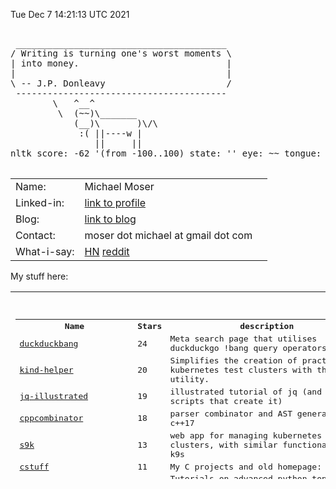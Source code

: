 Tue Dec  7 14:21:13 UTC 2021

<pre>

 ________________________________________
/ Writing is turning one's worst moments \
| into money.                            |
|                                        |
\ -- J.P. Donleavy                       /
 ----------------------------------------
        \   ^__^
         \  (~~)\_______
            (__)\       )\/\
             :( ||----w |
                ||     ||
nltk score: -62 '(from -100..100) state: '' eye: ~~ tongue: :(

</pre>

<table width ="100%">
<tr>
    <td>
        Name:       
    </td>
    <td>
        Michael Moser
    </td>
</tr>
<tr>
    <td>
        Linked-in:  
    </td>
    <td>
        <a href="https://www.linkedin.com/in/michael-moser-32211b1/">link to profile</a>
    <td>
</tr>
<tr>
    <td>
        Blog:       
    </td>
    <td>
        <a href="https://github.com/MoserMichael/my-notes/blob/master/dev-gotchas.md">link to blog</a>
    <td>
<tr>
<tr>
    <td>
        Contact:    
    </td>
    <td>
        moser dot michael at gmail dot com
    </td>
</tr>
<tr>
    <td>
         What-i-say:   
    </td>
    <td>
        <a href="https://news.ycombinator.com/user?id=MichaelMoser123">HN<a> <a href="https://www.reddit.com/user/michaemoser">reddit</a>
    </td>
</tr>
</table>

My stuff here:

<table width="100%" height="300">
<tr>
    <td>
        <pre>

<table><tr><th>Name</th><th>Stars</th><th>description</th></tr>
<tr><td><a href="https://github.com/MoserMichael/duckduckbang">duckduckbang</a></td><td>24</td><td>Meta search page that utilises duckduckgo !bang query operators.</td></tr>
<tr><td><a href="https://github.com/MoserMichael/kind-helper">kind-helper</a></td><td>20</td><td>Simplifies the creation of practical kubernetes test clusters with the kind utility.</td></tr>
<tr><td><a href="https://github.com/MoserMichael/jq-illustrated">jq-illustrated</a></td><td>19</td><td>illustrated tutorial of jq (and the scripts that create it)</td></tr>
<tr><td><a href="https://github.com/MoserMichael/cppcombinator">cppcombinator</a></td><td>18</td><td>parser  combinator and AST generator in c++17</td></tr>
<tr><td><a href="https://github.com/MoserMichael/s9k">s9k</a></td><td>13</td><td>web app for managing kubernetes clusters, with similar functionality as k9s</td></tr>
<tr><td><a href="https://github.com/MoserMichael/cstuff">cstuff</a></td><td>11</td><td>My C projects and old homepage:</td></tr>
<tr><td><a href="https://github.com/MoserMichael/python-obj-system">python-obj-system</a></td><td>8</td><td>Tutorials on advanced python topics, and literate programming framework to write them.</td></tr>
<tr><td><a href="https://github.com/MoserMichael/pythonimportplayground">pythonimportplayground</a></td><td>5</td><td>the readme file explains python packages, with examples.</td></tr>
<tr><td><a href="https://github.com/MoserMichael/myenv">myenv</a></td><td>4</td><td>my work environment (so i don't have to search for it ;-)</td></tr>
<tr><td><a href="https://github.com/MoserMichael/pygamewrap">pygamewrap</a></td><td>4</td><td>A small wrapper toolkit that simplifies development with the pygame library (hopefully)</td></tr>
<tr><td><a href="https://github.com/MoserMichael/pprintex">pprintex</a></td><td>2</td><td>python pretty printer, unlinke pprint it prints out all object field values.</td></tr>
<tr><td><a href="https://github.com/MoserMichael/pythoncourse">pythoncourse</a></td><td>2</td><td>my notes on teaching the python programming language.</td></tr>
<tr><td><a href="https://github.com/MoserMichael/roget-thesaurus-parser">roget-thesaurus-parser</a></td><td>2</td><td>parses Roget's thesaurus and provide API for querying related words</td></tr>
<tr><td><a href="https://github.com/MoserMichael/gitblame">gitblame</a></td><td>1</td><td>minimal vim plugin for working with git; with a focus on git blame and git grep commands</td></tr>
<tr><td><a href="https://github.com/MoserMichael/k8explain">k8explain</a></td><td>1</td><td>golang exercise: produce a table of kubernetes api resources where each row is linked to an explanation</td></tr>
<tr><td><a href="https://github.com/MoserMichael/opinionated-fortune-cow">opinionated-fortune-cow</a></td><td>1</td><td>fortune | cow pipe that runs sentiment analysis to determine the mood and expression of the cow</td></tr>
<tr><td><a href="https://github.com/MoserMichael/bloxroutehomework">bloxroutehomework</a></td><td>0</td><td>assignment for bloxroute interview</td></tr>
<tr><td><a href="https://github.com/MoserMichael/devgoodies">devgoodies</a></td><td>0</td><td>Vim plugin - useful commands for editing code.</td></tr>
<tr><td><a href="https://github.com/MoserMichael/flagged-hn">flagged-hn</a></td><td>0</td><td>crawl hn and build a page containing flagged stories only.</td></tr>
<tr><td><a href="https://github.com/MoserMichael/follow-kube-logs">follow-kube-logs</a></td><td>0</td><td>tail the log of all containers in all pods of a kubernetes deployment/replicaset/statefull set, for a limited time period. Interactive script: the user presses enter to stop logging.</td></tr>
<tr><td><a href="https://github.com/MoserMichael/githubapitools">githubapitools</a></td><td>0</td><td>tools that make use of the python github api, for fun and profit.</td></tr>
<tr><td><a href="https://github.com/MoserMichael/github_pr_comments">github_pr_comments</a></td><td>0</td><td>script that notifies if any of your PR's received  new/modified/deleted comment.</td></tr>
<tr><td><a href="https://github.com/MoserMichael/grpc-spring-boot-starter-utils">grpc-spring-boot-starter-utils</a></td><td>0</td><td>grpc ServerInterceptor for logging of grpc request/response with exception handling, used with grpc-spring-boot-starter</td></tr>
<tr><td><a href="https://github.com/MoserMichael/kwchecker">kwchecker</a></td><td>0</td><td>Declarative verifier and sanitizer for python kwargs parameters.</td></tr>
<tr><td><a href="https://github.com/MoserMichael/ls-annotations">ls-annotations</a></td><td>0</td><td>Show all declarations with java annotations by decompiling byte code.</td></tr>
<tr><td><a href="https://github.com/MoserMichael/microsofthomework">microsofthomework</a></td><td>0</td><td>Homework assignment at a Microsoft job interview</td></tr>
<tr><td><a href="https://github.com/MoserMichael/MoserMichael">MoserMichael</a></td><td>0</td><td>some blurb about the owner and his stuff. generated by script.</td></tr>
<tr><td><a href="https://github.com/MoserMichael/my-notes">my-notes</a></td><td>0</td><td>Keeping notes while learning stuff (so they don't get lost) These notes are best viewed in vim - meaning in a fixed font with text wrapping)</td></tr>
<tr><td><a href="https://github.com/MoserMichael/printb">printb</a></td><td>0</td><td>Adds bidi aware 'print' and 'input' functions.</td></tr>
<tr><td><a href="https://github.com/MoserMichael/scriptrunner-operator">scriptrunner-operator</a></td><td>0</td><td>k8s operator that runs python scripts.</td></tr>
<tr><td><a href="https://github.com/MoserMichael/subb">subb</a></td><td>0</td><td>a wrapper module for python subprocess</td></tr>
<tr><td><a href="https://github.com/MoserMichael/vimcrypt">vimcrypt</a></td><td>0</td><td>my vim plugin for encrypting/decryting text files with openssl</td></tr>
<tr><td><a href="https://github.com/MoserMichael/vimcrypt2">vimcrypt2</a></td><td>0</td><td>vim plugin to encrypt files with openssl</td></tr>
<tr><td><a href="https://github.com/MoserMichael/visual-python-strace">visual-python-strace</a></td><td>0</td><td>show a very long stack trace with variable values.</td></tr>
<tr><td><a href="https://github.com/MoserMichael/zipit">zipit</a></td><td>0</td><td>c++ library for the equivalent of python/haskell zip function</td></tr>
<tr><th>Total stars:</th><th colspan='2'> 135 </th></tr>
</table>
<br>

Traffic report

repo: python-obj-system views: total: 669 unique:  127
Views:
&nbsp;&nbsp;&nbsp;&nbsp; 2021-11-28 00:00:00 total: 66 unique: 2
&nbsp;&nbsp;&nbsp;&nbsp; 2021-11-29 00:00:00 total: 2 unique: 2
&nbsp;&nbsp;&nbsp;&nbsp; 2021-11-30 00:00:00 total: 10 unique: 1
&nbsp;&nbsp;&nbsp;&nbsp; 2021-12-01 00:00:00 total: 1 unique: 1
&nbsp;&nbsp;&nbsp;&nbsp; 2021-12-02 00:00:00 total: 71 unique: 2
&nbsp;&nbsp;&nbsp;&nbsp; 2021-12-03 00:00:00 total: 30 unique: 3
&nbsp;&nbsp;&nbsp;&nbsp; 2021-12-04 00:00:00 total: 103 unique: 2
&nbsp;&nbsp;&nbsp;&nbsp; 2021-12-05 00:00:00 total: 43 unique: 2
&nbsp;&nbsp;&nbsp;&nbsp; 2021-12-06 00:00:00 total: 85 unique: 7
&nbsp;&nbsp;&nbsp;&nbsp; 2021-12-07 00:00:00 total: 258 unique: 121
&nbsp;&nbsp;&nbsp;&nbsp;Referrers:
&nbsp;&nbsp;&nbsp;&nbsp;&nbsp;&nbsp;&nbsp;&nbsp;Count: 319 Unique: 2 Url: github.com
&nbsp;&nbsp;&nbsp;&nbsp;&nbsp;&nbsp;&nbsp;&nbsp;Count: 3 Unique: 2 Url: gist.github.com
&nbsp;&nbsp;&nbsp;&nbsp;&nbsp;&nbsp;&nbsp;&nbsp;Count: 2 Unique: 2 Url: Bing
&nbsp;&nbsp;&nbsp;&nbsp;&nbsp;&nbsp;&nbsp;&nbsp;Count: 2 Unique: 2 Url: reddit.com
&nbsp;&nbsp;&nbsp;&nbsp;&nbsp;&nbsp;&nbsp;&nbsp;Count: 2 Unique: 1 Url: linkedin.com

repo: my-notes views: total: 54 unique:  5
Views:
&nbsp;&nbsp;&nbsp;&nbsp; 2021-11-23 00:00:00 total: 3 unique: 1
&nbsp;&nbsp;&nbsp;&nbsp; 2021-11-24 00:00:00 total: 3 unique: 1
&nbsp;&nbsp;&nbsp;&nbsp; 2021-11-25 00:00:00 total: 22 unique: 2
&nbsp;&nbsp;&nbsp;&nbsp; 2021-11-26 00:00:00 total: 6 unique: 1
&nbsp;&nbsp;&nbsp;&nbsp; 2021-11-27 00:00:00 total: 1 unique: 1
&nbsp;&nbsp;&nbsp;&nbsp; 2021-11-28 00:00:00 total: 7 unique: 2
&nbsp;&nbsp;&nbsp;&nbsp; 2021-12-04 00:00:00 total: 4 unique: 1
&nbsp;&nbsp;&nbsp;&nbsp; 2021-12-07 00:00:00 total: 8 unique: 4
&nbsp;&nbsp;&nbsp;&nbsp;Referrers:
&nbsp;&nbsp;&nbsp;&nbsp;&nbsp;&nbsp;&nbsp;&nbsp;Count: 37 Unique: 2 Url: github.com

repo: devgoodies views: total: 42 unique:  18
Views:
&nbsp;&nbsp;&nbsp;&nbsp; 2021-11-26 00:00:00 total: 14 unique: 4
&nbsp;&nbsp;&nbsp;&nbsp; 2021-11-27 00:00:00 total: 7 unique: 3
&nbsp;&nbsp;&nbsp;&nbsp; 2021-11-28 00:00:00 total: 1 unique: 1
&nbsp;&nbsp;&nbsp;&nbsp; 2021-11-29 00:00:00 total: 11 unique: 3
&nbsp;&nbsp;&nbsp;&nbsp; 2021-11-30 00:00:00 total: 1 unique: 1
&nbsp;&nbsp;&nbsp;&nbsp; 2021-12-02 00:00:00 total: 2 unique: 2
&nbsp;&nbsp;&nbsp;&nbsp; 2021-12-03 00:00:00 total: 2 unique: 2
&nbsp;&nbsp;&nbsp;&nbsp; 2021-12-04 00:00:00 total: 1 unique: 1
&nbsp;&nbsp;&nbsp;&nbsp; 2021-12-06 00:00:00 total: 2 unique: 1
&nbsp;&nbsp;&nbsp;&nbsp; 2021-12-07 00:00:00 total: 1 unique: 1
&nbsp;&nbsp;&nbsp;&nbsp;Referrers:
&nbsp;&nbsp;&nbsp;&nbsp;&nbsp;&nbsp;&nbsp;&nbsp;Count: 26 Unique: 14 Url: vim.org
&nbsp;&nbsp;&nbsp;&nbsp;&nbsp;&nbsp;&nbsp;&nbsp;Count: 1 Unique: 1 Url: github.com

repo: duckduckbang views: total: 42 unique:  14
Views:
&nbsp;&nbsp;&nbsp;&nbsp; 2021-11-23 00:00:00 total: 3 unique: 2
&nbsp;&nbsp;&nbsp;&nbsp; 2021-11-24 00:00:00 total: 1 unique: 1
&nbsp;&nbsp;&nbsp;&nbsp; 2021-11-27 00:00:00 total: 1 unique: 1
&nbsp;&nbsp;&nbsp;&nbsp; 2021-12-01 00:00:00 total: 7 unique: 5
&nbsp;&nbsp;&nbsp;&nbsp; 2021-12-02 00:00:00 total: 7 unique: 5
&nbsp;&nbsp;&nbsp;&nbsp; 2021-12-03 00:00:00 total: 3 unique: 1
&nbsp;&nbsp;&nbsp;&nbsp; 2021-12-04 00:00:00 total: 3 unique: 1
&nbsp;&nbsp;&nbsp;&nbsp; 2021-12-05 00:00:00 total: 2 unique: 1
&nbsp;&nbsp;&nbsp;&nbsp; 2021-12-07 00:00:00 total: 15 unique: 1
&nbsp;&nbsp;&nbsp;&nbsp;Referrers:
&nbsp;&nbsp;&nbsp;&nbsp;&nbsp;&nbsp;&nbsp;&nbsp;Count: 9 Unique: 5 Url: github.com
&nbsp;&nbsp;&nbsp;&nbsp;&nbsp;&nbsp;&nbsp;&nbsp;Count: 5 Unique: 5 Url: news.ycombinator.com
&nbsp;&nbsp;&nbsp;&nbsp;&nbsp;&nbsp;&nbsp;&nbsp;Count: 1 Unique: 1 Url: DuckDuckGo

repo: grpc-spring-boot-starter-utils views: total: 22 unique:  2
Views:
&nbsp;&nbsp;&nbsp;&nbsp; 2021-11-23 00:00:00 total: 11 unique: 1
&nbsp;&nbsp;&nbsp;&nbsp; 2021-12-02 00:00:00 total: 11 unique: 1
&nbsp;&nbsp;&nbsp;&nbsp;Referrers:
&nbsp;&nbsp;&nbsp;&nbsp;&nbsp;&nbsp;&nbsp;&nbsp;Count: 11 Unique: 1 Url: github.com

repo: pythonimportplayground views: total: 22 unique:  13
Views:
&nbsp;&nbsp;&nbsp;&nbsp; 2021-11-23 00:00:00 total: 1 unique: 1
&nbsp;&nbsp;&nbsp;&nbsp; 2021-11-25 00:00:00 total: 2 unique: 2
&nbsp;&nbsp;&nbsp;&nbsp; 2021-11-26 00:00:00 total: 1 unique: 1
&nbsp;&nbsp;&nbsp;&nbsp; 2021-11-28 00:00:00 total: 1 unique: 1
&nbsp;&nbsp;&nbsp;&nbsp; 2021-11-29 00:00:00 total: 2 unique: 2
&nbsp;&nbsp;&nbsp;&nbsp; 2021-12-02 00:00:00 total: 3 unique: 1
&nbsp;&nbsp;&nbsp;&nbsp; 2021-12-04 00:00:00 total: 1 unique: 1
&nbsp;&nbsp;&nbsp;&nbsp; 2021-12-06 00:00:00 total: 1 unique: 1
&nbsp;&nbsp;&nbsp;&nbsp; 2021-12-07 00:00:00 total: 10 unique: 8
&nbsp;&nbsp;&nbsp;&nbsp;Referrers:
&nbsp;&nbsp;&nbsp;&nbsp;&nbsp;&nbsp;&nbsp;&nbsp;Count: 10 Unique: 3 Url: github.com
&nbsp;&nbsp;&nbsp;&nbsp;&nbsp;&nbsp;&nbsp;&nbsp;Count: 1 Unique: 1 Url: reddit.com

repo: s9k views: total: 22 unique:  13
Views:
&nbsp;&nbsp;&nbsp;&nbsp; 2021-11-25 00:00:00 total: 1 unique: 1
&nbsp;&nbsp;&nbsp;&nbsp; 2021-11-26 00:00:00 total: 1 unique: 1
&nbsp;&nbsp;&nbsp;&nbsp; 2021-11-29 00:00:00 total: 2 unique: 1
&nbsp;&nbsp;&nbsp;&nbsp; 2021-11-30 00:00:00 total: 1 unique: 1
&nbsp;&nbsp;&nbsp;&nbsp; 2021-12-04 00:00:00 total: 7 unique: 3
&nbsp;&nbsp;&nbsp;&nbsp; 2021-12-05 00:00:00 total: 8 unique: 4
&nbsp;&nbsp;&nbsp;&nbsp; 2021-12-06 00:00:00 total: 1 unique: 1
&nbsp;&nbsp;&nbsp;&nbsp; 2021-12-07 00:00:00 total: 1 unique: 1
&nbsp;&nbsp;&nbsp;&nbsp;Referrers:
&nbsp;&nbsp;&nbsp;&nbsp;&nbsp;&nbsp;&nbsp;&nbsp;Count: 10 Unique: 6 Url: github.com
&nbsp;&nbsp;&nbsp;&nbsp;&nbsp;&nbsp;&nbsp;&nbsp;Count: 4 Unique: 2 Url: news.ycombinator.com
&nbsp;&nbsp;&nbsp;&nbsp;&nbsp;&nbsp;&nbsp;&nbsp;Count: 1 Unique: 1 Url: Google

repo: gitblame views: total: 15 unique:  8
Views:
&nbsp;&nbsp;&nbsp;&nbsp; 2021-11-23 00:00:00 total: 5 unique: 2
&nbsp;&nbsp;&nbsp;&nbsp; 2021-11-24 00:00:00 total: 4 unique: 2
&nbsp;&nbsp;&nbsp;&nbsp; 2021-11-26 00:00:00 total: 3 unique: 2
&nbsp;&nbsp;&nbsp;&nbsp; 2021-11-29 00:00:00 total: 1 unique: 1
&nbsp;&nbsp;&nbsp;&nbsp; 2021-12-03 00:00:00 total: 1 unique: 1
&nbsp;&nbsp;&nbsp;&nbsp; 2021-12-06 00:00:00 total: 1 unique: 1
&nbsp;&nbsp;&nbsp;&nbsp;Referrers:
&nbsp;&nbsp;&nbsp;&nbsp;&nbsp;&nbsp;&nbsp;&nbsp;Count: 7 Unique: 5 Url: vim.org
&nbsp;&nbsp;&nbsp;&nbsp;&nbsp;&nbsp;&nbsp;&nbsp;Count: 3 Unique: 1 Url: github.com

repo: cppcombinator views: total: 13 unique:  7
Views:
&nbsp;&nbsp;&nbsp;&nbsp; 2021-11-25 00:00:00 total: 1 unique: 1
&nbsp;&nbsp;&nbsp;&nbsp; 2021-11-26 00:00:00 total: 1 unique: 1
&nbsp;&nbsp;&nbsp;&nbsp; 2021-11-29 00:00:00 total: 1 unique: 1
&nbsp;&nbsp;&nbsp;&nbsp; 2021-12-01 00:00:00 total: 1 unique: 1
&nbsp;&nbsp;&nbsp;&nbsp; 2021-12-02 00:00:00 total: 2 unique: 1
&nbsp;&nbsp;&nbsp;&nbsp; 2021-12-03 00:00:00 total: 1 unique: 1
&nbsp;&nbsp;&nbsp;&nbsp; 2021-12-04 00:00:00 total: 4 unique: 1
&nbsp;&nbsp;&nbsp;&nbsp; 2021-12-06 00:00:00 total: 2 unique: 1
&nbsp;&nbsp;&nbsp;&nbsp;Referrers:
&nbsp;&nbsp;&nbsp;&nbsp;&nbsp;&nbsp;&nbsp;&nbsp;Count: 11 Unique: 6 Url: github.com

repo: kind-helper views: total: 12 unique:  2
Views:
&nbsp;&nbsp;&nbsp;&nbsp; 2021-11-24 00:00:00 total: 2 unique: 1
&nbsp;&nbsp;&nbsp;&nbsp; 2021-11-29 00:00:00 total: 2 unique: 1
&nbsp;&nbsp;&nbsp;&nbsp; 2021-12-03 00:00:00 total: 1 unique: 1
&nbsp;&nbsp;&nbsp;&nbsp; 2021-12-07 00:00:00 total: 7 unique: 1
&nbsp;&nbsp;&nbsp;&nbsp;Referrers:
&nbsp;&nbsp;&nbsp;&nbsp;&nbsp;&nbsp;&nbsp;&nbsp;Count: 4 Unique: 1 Url: github.com
&nbsp;&nbsp;&nbsp;&nbsp;&nbsp;&nbsp;&nbsp;&nbsp;Count: 1 Unique: 1 Url: news.ycombinator.com

repo: MoserMichael views: total: 11 unique:  3
Views:
&nbsp;&nbsp;&nbsp;&nbsp; 2021-12-07 00:00:00 total: 11 unique: 3

repo: pprintex views: total: 10 unique:  5
Views:
&nbsp;&nbsp;&nbsp;&nbsp; 2021-11-26 00:00:00 total: 1 unique: 1
&nbsp;&nbsp;&nbsp;&nbsp; 2021-11-28 00:00:00 total: 1 unique: 1
&nbsp;&nbsp;&nbsp;&nbsp; 2021-12-01 00:00:00 total: 3 unique: 1
&nbsp;&nbsp;&nbsp;&nbsp; 2021-12-03 00:00:00 total: 1 unique: 1
&nbsp;&nbsp;&nbsp;&nbsp; 2021-12-06 00:00:00 total: 3 unique: 1
&nbsp;&nbsp;&nbsp;&nbsp; 2021-12-07 00:00:00 total: 1 unique: 1
&nbsp;&nbsp;&nbsp;&nbsp;Referrers:
&nbsp;&nbsp;&nbsp;&nbsp;&nbsp;&nbsp;&nbsp;&nbsp;Count: 2 Unique: 1 Url: github.com

repo: pygamewrap views: total: 9 unique:  6
Views:
&nbsp;&nbsp;&nbsp;&nbsp; 2021-11-23 00:00:00 total: 1 unique: 1
&nbsp;&nbsp;&nbsp;&nbsp; 2021-11-27 00:00:00 total: 2 unique: 1
&nbsp;&nbsp;&nbsp;&nbsp; 2021-11-28 00:00:00 total: 1 unique: 1
&nbsp;&nbsp;&nbsp;&nbsp; 2021-11-29 00:00:00 total: 1 unique: 1
&nbsp;&nbsp;&nbsp;&nbsp; 2021-12-01 00:00:00 total: 3 unique: 2
&nbsp;&nbsp;&nbsp;&nbsp; 2021-12-02 00:00:00 total: 1 unique: 1
&nbsp;&nbsp;&nbsp;&nbsp;Referrers:
&nbsp;&nbsp;&nbsp;&nbsp;&nbsp;&nbsp;&nbsp;&nbsp;Count: 3 Unique: 2 Url: github.com
&nbsp;&nbsp;&nbsp;&nbsp;&nbsp;&nbsp;&nbsp;&nbsp;Count: 1 Unique: 1 Url: pypi.org
&nbsp;&nbsp;&nbsp;&nbsp;&nbsp;&nbsp;&nbsp;&nbsp;Count: 1 Unique: 1 Url: Google

repo: roget-thesaurus-parser views: total: 7 unique:  3
Views:
&nbsp;&nbsp;&nbsp;&nbsp; 2021-12-01 00:00:00 total: 2 unique: 1
&nbsp;&nbsp;&nbsp;&nbsp; 2021-12-04 00:00:00 total: 1 unique: 1
&nbsp;&nbsp;&nbsp;&nbsp; 2021-12-05 00:00:00 total: 4 unique: 1
&nbsp;&nbsp;&nbsp;&nbsp;Referrers:
&nbsp;&nbsp;&nbsp;&nbsp;&nbsp;&nbsp;&nbsp;&nbsp;Count: 3 Unique: 2 Url: github.com
&nbsp;&nbsp;&nbsp;&nbsp;&nbsp;&nbsp;&nbsp;&nbsp;Count: 2 Unique: 1 Url: Google

repo: cstuff views: total: 5 unique:  1
Views:
&nbsp;&nbsp;&nbsp;&nbsp; 2021-11-26 00:00:00 total: 2 unique: 1
&nbsp;&nbsp;&nbsp;&nbsp; 2021-11-29 00:00:00 total: 2 unique: 1
&nbsp;&nbsp;&nbsp;&nbsp; 2021-12-03 00:00:00 total: 1 unique: 1

repo: flagged-hn views: total: 5 unique:  2
Views:
&nbsp;&nbsp;&nbsp;&nbsp; 2021-11-23 00:00:00 total: 3 unique: 1
&nbsp;&nbsp;&nbsp;&nbsp; 2021-11-25 00:00:00 total: 2 unique: 1
&nbsp;&nbsp;&nbsp;&nbsp;Referrers:
&nbsp;&nbsp;&nbsp;&nbsp;&nbsp;&nbsp;&nbsp;&nbsp;Count: 2 Unique: 1 Url: github.com

repo: githubapitools views: total: 4 unique:  1
Views:
&nbsp;&nbsp;&nbsp;&nbsp; 2021-11-25 00:00:00 total: 1 unique: 1
&nbsp;&nbsp;&nbsp;&nbsp; 2021-12-07 00:00:00 total: 3 unique: 1
&nbsp;&nbsp;&nbsp;&nbsp;Referrers:
&nbsp;&nbsp;&nbsp;&nbsp;&nbsp;&nbsp;&nbsp;&nbsp;Count: 1 Unique: 1 Url: github.com

repo: myenv views: total: 4 unique:  3
Views:
&nbsp;&nbsp;&nbsp;&nbsp; 2021-11-26 00:00:00 total: 1 unique: 1
&nbsp;&nbsp;&nbsp;&nbsp; 2021-12-02 00:00:00 total: 2 unique: 1
&nbsp;&nbsp;&nbsp;&nbsp; 2021-12-07 00:00:00 total: 1 unique: 1
&nbsp;&nbsp;&nbsp;&nbsp;Referrers:
&nbsp;&nbsp;&nbsp;&nbsp;&nbsp;&nbsp;&nbsp;&nbsp;Count: 3 Unique: 2 Url: github.com

repo: printb views: total: 4 unique:  2
Views:
&nbsp;&nbsp;&nbsp;&nbsp; 2021-11-29 00:00:00 total: 1 unique: 1
&nbsp;&nbsp;&nbsp;&nbsp; 2021-12-04 00:00:00 total: 1 unique: 1
&nbsp;&nbsp;&nbsp;&nbsp; 2021-12-05 00:00:00 total: 1 unique: 1
&nbsp;&nbsp;&nbsp;&nbsp; 2021-12-06 00:00:00 total: 1 unique: 1

repo: vimcrypt2 views: total: 4 unique:  4
Views:
&nbsp;&nbsp;&nbsp;&nbsp; 2021-11-23 00:00:00 total: 1 unique: 1
&nbsp;&nbsp;&nbsp;&nbsp; 2021-11-24 00:00:00 total: 2 unique: 2
&nbsp;&nbsp;&nbsp;&nbsp; 2021-11-25 00:00:00 total: 1 unique: 1
&nbsp;&nbsp;&nbsp;&nbsp;Referrers:
&nbsp;&nbsp;&nbsp;&nbsp;&nbsp;&nbsp;&nbsp;&nbsp;Count: 2 Unique: 2 Url: vim.org
&nbsp;&nbsp;&nbsp;&nbsp;&nbsp;&nbsp;&nbsp;&nbsp;Count: 1 Unique: 1 Url: github.com

repo: opinionated-fortune-cow views: total: 3 unique:  1
Views:
&nbsp;&nbsp;&nbsp;&nbsp; 2021-12-07 00:00:00 total: 3 unique: 1

repo: kwchecker views: total: 2 unique:  2
Views:
&nbsp;&nbsp;&nbsp;&nbsp; 2021-11-24 00:00:00 total: 1 unique: 1
&nbsp;&nbsp;&nbsp;&nbsp; 2021-11-28 00:00:00 total: 1 unique: 1
&nbsp;&nbsp;&nbsp;&nbsp;Referrers:
&nbsp;&nbsp;&nbsp;&nbsp;&nbsp;&nbsp;&nbsp;&nbsp;Count: 1 Unique: 1 Url: DuckDuckGo

repo: subb views: total: 2 unique:  1
Views:
&nbsp;&nbsp;&nbsp;&nbsp; 2021-11-28 00:00:00 total: 2 unique: 1

repo: zipit views: total: 2 unique:  2
Views:
&nbsp;&nbsp;&nbsp;&nbsp; 2021-11-26 00:00:00 total: 1 unique: 1
&nbsp;&nbsp;&nbsp;&nbsp; 2021-12-03 00:00:00 total: 1 unique: 1
&nbsp;&nbsp;&nbsp;&nbsp;Referrers:
&nbsp;&nbsp;&nbsp;&nbsp;&nbsp;&nbsp;&nbsp;&nbsp;Count: 2 Unique: 2 Url: Google

repo: follow-kube-logs views: total: 1 unique:  1
Views:
&nbsp;&nbsp;&nbsp;&nbsp; 2021-12-04 00:00:00 total: 1 unique: 1
&nbsp;&nbsp;&nbsp;&nbsp;Referrers:
&nbsp;&nbsp;&nbsp;&nbsp;&nbsp;&nbsp;&nbsp;&nbsp;Count: 1 Unique: 1 Url: github.com

repo: ls-annotations views: total: 1 unique:  1
Views:
&nbsp;&nbsp;&nbsp;&nbsp; 2021-12-04 00:00:00 total: 1 unique: 1
&nbsp;&nbsp;&nbsp;&nbsp;Referrers:
&nbsp;&nbsp;&nbsp;&nbsp;&nbsp;&nbsp;&nbsp;&nbsp;Count: 1 Unique: 1 Url: awesomeopensource.com

repo: visual-python-strace views: total: 1 unique:  1
Views:
&nbsp;&nbsp;&nbsp;&nbsp; 2021-11-30 00:00:00 total: 1 unique: 1

repo: bloxroutehomework views: total: 0 unique:  0

repo: github_pr_comments views: total: 0 unique:  0

repo: jq-illustrated views: total: 0 unique:  0

repo: k8explain views: total: 0 unique:  0

repo: microsofthomework views: total: 0 unique:  0

repo: pythoncourse views: total: 0 unique:  0

repo: scriptrunner-operator views: total: 0 unique:  0

repo: vimcrypt views: total: 0 unique:  0


***
Total views: 988
    </pre>
  </td>
</table>
